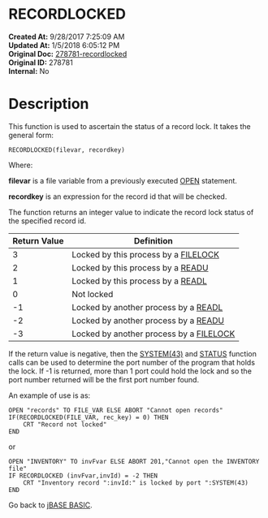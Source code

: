 # RECORDLOCKED

**Created At:** 9/28/2017 7:25:09 AM  
**Updated At:** 1/5/2018 6:05:12 PM  
**Original Doc:** [278781-recordlocked](https://docs.jbase.com/36868-jbase-basic/278781-recordlocked)  
**Original ID:** 278781  
**Internal:** No  


# Description

This function is used to ascertain the status of a record lock. It takes the general form:

```
RECORDLOCKED(filevar, recordkey)
```

Where:

**filevar** is a file variable from a previously executed [OPEN](./../open) statement.

**recordkey** is an expression for the record id that will be checked.

The function returns an integer value to indicate the record lock status of the specified record id.


| Return Value<br> | Definition |
| --- | --- |
| 3<br> | Locked by this process by a [FILELOCK](./../filelock)<br> |
| 2<br> | Locked by this process by a [READU](./../readu)<br> |
| 1<br> | Locked by this process by a [READL](./../readl)<br> |
| 0<br> | Not locked<br> |
| -1<br> | Locked by another process by a [READL](./../readl)<br> |
| -2<br> | Locked by another process by a [READU](./../readu)<br> |
| -3<br> | Locked by another process by a [FILELOCK](./../filelock)<br> |


If the return value is negative, then the [SYSTEM(43)](./../system-functions) and [STATUS](./../status-function) function calls can be used to determine the port number of the program that holds the lock. If -1 is returned, more than 1 port could hold the lock and so the port number returned will be the first port number found.

An example of use is as:

```
OPEN "records" TO FILE_VAR ELSE ABORT "Cannot open records"
IF(RECORDLOCKED(FILE_VAR, rec_key) = 0) THEN
    CRT "Record not locked"
END
```

or

```
OPEN "INVENTORY" TO invFvar ELSE ABORT 201,"Cannot open the INVENTORY file"
IF RECORDLOCKED (invFvar,invId) = -2 THEN
    CRT "Inventory record ":invId:" is locked by port ":SYSTEM(43)
END
```



Go back to [jBASE BASIC](./../jbase-basic-programmers-reference-guide).
